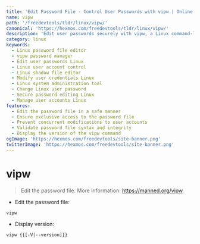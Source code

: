 ```yaml
---
title: 'Edit Password File - Control User Passwords with vipw | Online Free DevTools by Hexmos'
name: vipw
path: '/freedevtools/tldr/linux/vipw/'
canonical: 'https://hexmos.com/freedevtools/tldr/linux/vipw/'
description: 'Edit user passwords securely with vipw, a Linux command-line tool. Manage and control user account information directly from your terminal. Free online tool, no registration required.'
category: linux
keywords:
  - Linux password file editor
  - vipw password manager
  - Edit user passwords Linux
  - Linux user account control
  - Linux shadow file editor
  - Modify user credentials Linux
  - Linux system administration tool
  - Change Linux user password
  - Secure password editing Linux
  - Manage user accounts Linux
features:
  - Edit the password file in a safe manner
  - Ensure exclusive access to the password file
  - Prevent concurrent modifications to user accounts
  - Validate password file syntax and integrity
  - Display the version of the vipw command
ogImage: 'https://hexmos.com/freedevtools/site-banner.png'
twitterImage: 'https://hexmos.com/freedevtools/site-banner.png'
---
```


# vipw

> Edit the password file.
> More information: <https://manned.org/vipw>.

- Edit the password file:

`vipw`

- Display version:

`vipw {{[-V|--version]}}`
